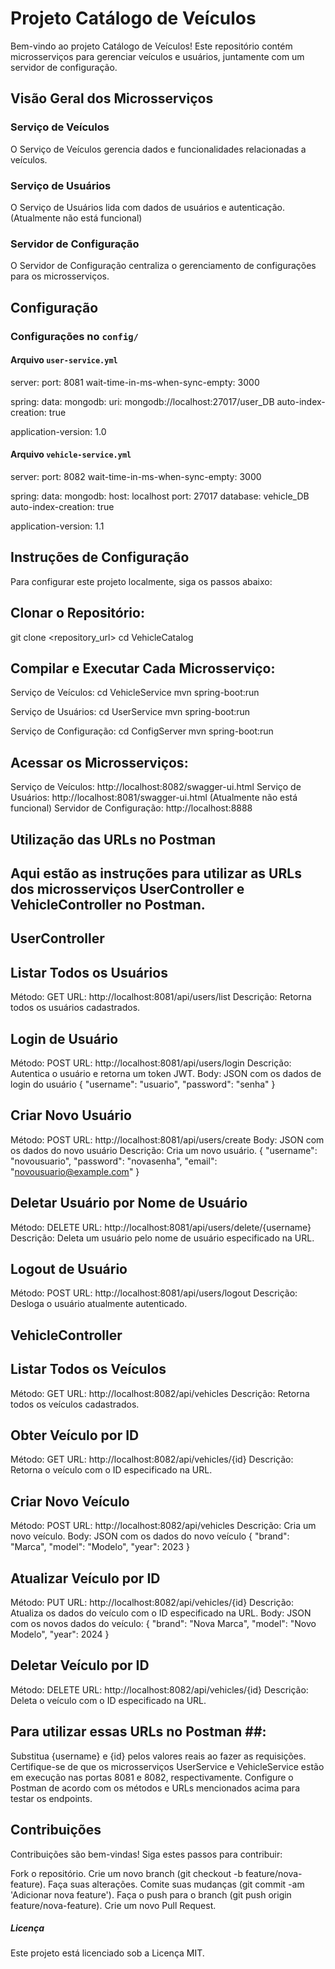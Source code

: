# Projeto Catálogo de Veículos

Bem-vindo ao projeto Catálogo de Veículos! Este repositório contém microsserviços para gerenciar veículos e usuários, juntamente com um servidor de configuração.

## Visão Geral dos Microsserviços

### Serviço de Veículos

O Serviço de Veículos gerencia dados e funcionalidades relacionadas a veículos.

### Serviço de Usuários

O Serviço de Usuários lida com dados de usuários e autenticação. (Atualmente não está funcional)

### Servidor de Configuração

O Servidor de Configuração centraliza o gerenciamento de configurações para os microsserviços.

## Configuração

### Configurações no `config/`

#### Arquivo `user-service.yml`
server:
  port: 8081
  wait-time-in-ms-when-sync-empty: 3000

spring:
  data:
    mongodb:
      uri: mongodb://localhost:27017/user_DB
      auto-index-creation: true

application-version: 1.0

#### Arquivo `vehicle-service.yml`
server:
  port: 8082
  wait-time-in-ms-when-sync-empty: 3000

spring:
  data:
    mongodb:
      host: localhost
      port: 27017
      database: vehicle_DB
      auto-index-creation: true

application-version: 1.1


## Instruções de Configuração
Para configurar este projeto localmente, siga os passos abaixo:

## Clonar o Repositório:
git clone <repository_url>
cd VehicleCatalog

## Compilar e Executar Cada Microsserviço:

Serviço de Veículos:
cd VehicleService
mvn spring-boot:run

Serviço de Usuários:
cd UserService
mvn spring-boot:run

Serviço de Configuração:
cd ConfigServer
mvn spring-boot:run

## Acessar os Microsserviços:

Serviço de Veículos: http://localhost:8082/swagger-ui.html
Serviço de Usuários: http://localhost:8081/swagger-ui.html (Atualmente não está funcional)
Servidor de Configuração: http://localhost:8888

## Utilização das URLs no Postman
## Aqui estão as instruções para utilizar as URLs dos microsserviços UserController e VehicleController no Postman.

## UserController

## Listar Todos os Usuários
Método: GET
URL: http://localhost:8081/api/users/list
Descrição: Retorna todos os usuários cadastrados.

## Login de Usuário
Método: POST
URL: http://localhost:8081/api/users/login
Descrição: Autentica o usuário e retorna um token JWT.
Body: JSON com os dados de login do usuário
{
  "username": "usuario",
  "password": "senha"
}

## Criar Novo Usuário
Método: POST
URL: http://localhost:8081/api/users/create
Body: JSON com os dados do novo usuário
Descrição: Cria um novo usuário.
{
  "username": "novousuario",
  "password": "novasenha",
  "email": "novousuario@example.com"
}


## Deletar Usuário por Nome de Usuário
Método: DELETE
URL: http://localhost:8081/api/users/delete/{username}
Descrição: Deleta um usuário pelo nome de usuário especificado na URL.

## Logout de Usuário
Método: POST
URL: http://localhost:8081/api/users/logout
Descrição: Desloga o usuário atualmente autenticado.


## VehicleController

## Listar Todos os Veículos
Método: GET
URL: http://localhost:8082/api/vehicles
Descrição: Retorna todos os veículos cadastrados.

## Obter Veículo por ID
Método: GET
URL: http://localhost:8082/api/vehicles/{id}
Descrição: Retorna o veículo com o ID especificado na URL.

## Criar Novo Veículo
Método: POST
URL: http://localhost:8082/api/vehicles
Descrição: Cria um novo veículo.
Body: JSON com os dados do novo veículo
{
  "brand": "Marca",
  "model": "Modelo",
  "year": 2023
}

## Atualizar Veículo por ID
Método: PUT
URL: http://localhost:8082/api/vehicles/{id}
Descrição: Atualiza os dados do veículo com o ID especificado na URL.
Body: JSON com os novos dados do veículo:
{
  "brand": "Nova Marca",
  "model": "Novo Modelo",
  "year": 2024
}

## Deletar Veículo por ID
Método: DELETE
URL: http://localhost:8082/api/vehicles/{id}
Descrição: Deleta o veículo com o ID especificado na URL.


## Para utilizar essas URLs no Postman ##:

Substitua {username} e {id} pelos valores reais ao fazer as requisições.
Certifique-se de que os microsserviços UserService e VehicleService estão em execução nas portas 8081 e 8082, respectivamente.
Configure o Postman de acordo com os métodos e URLs mencionados acima para testar os endpoints.


## Contribuições
Contribuições são bem-vindas! Siga estes passos para contribuir:

Fork o repositório.
Crie um novo branch (git checkout -b feature/nova-feature).
Faça suas alterações.
Comite suas mudanças (git commit -am 'Adicionar nova feature').
Faça o push para o branch (git push origin feature/nova-feature).
Crie um novo Pull Request.

##### Licença
Este projeto está licenciado sob a Licença MIT.

